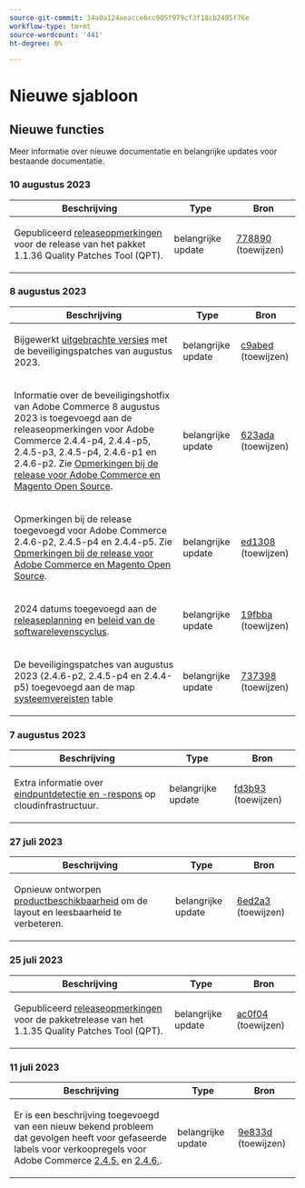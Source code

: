 ```yaml
---
source-git-commit: 34a0a124aeacce6cc905f979cf3f18cb2405f76e
workflow-type: tm+mt
source-wordcount: '441'
ht-degree: 0%

---
```

# Nieuwe sjabloon

## Nieuwe functies

Meer informatie over nieuwe documentatie en belangrijke updates voor bestaande documentatie.

### 10 augustus 2023

<table style="table-layout:auto;">
  <thead>
    <tr>
      <th>Beschrijving</th>
      <th>Type</th>
      <th>Bron</th>
    </tr>
  </thead>
  <tbody>
    <tr>
      <td><p>Gepubliceerd <a href="https://experienceleague.adobe.com/docs/commerce-operations/tools/quality-patches-tool/release-notes.html">releaseopmerkingen</a> voor de release van het pakket 1.1.36 Quality Patches Tool (QPT).</p>
</td>
      <td>belangrijke update</td>
      <td><a href="https://github.com/AdobeDocs/commerce-operations.en/commit/778890d5840669df958e84381c2aade70a492454">778890</a> (toewijzen)</td>
    </tr>
  </tbody>
</table>

### 8 augustus 2023

<table style="table-layout:auto;">
  <thead>
    <tr>
      <th>Beschrijving</th>
      <th>Type</th>
      <th>Bron</th>
    </tr>
  </thead>
  <tbody>
    <tr>
      <td><p>Bijgewerkt <a href="https://experienceleague.adobe.com/docs/commerce-operations/release/versions.html">uitgebrachte versies</a> met de beveiligingspatches van augustus 2023.</p>
</td>
      <td>belangrijke update</td>
      <td><a href="https://github.com/AdobeDocs/commerce-operations.en/commit/c9abed3c6ca156cdc19e7231f97cf2a8bd8ab100">c9abed</a> (toewijzen)</td>
    </tr>
    <tr>
      <td><p>Informatie over de beveiligingshotfix van Adobe Commerce 8 augustus 2023 is toegevoegd aan de releaseopmerkingen voor Adobe Commerce 2.4.4-p4, 2.4.4-p5, 2.4.5-p3, 2.4.5-p4, 2.4.6-p1 en 2.4.6-p2.  Zie <a href="https://experienceleague.adobe.com/docs/commerce-operations/release/notes/overview.html">Opmerkingen bij de release voor Adobe Commerce en Magento Open Source</a>.</p>
</td>
      <td>belangrijke update</td>
      <td><a href="https://github.com/AdobeDocs/commerce-operations.en/commit/623ada901bad9f766451d9c9166e82f1cee85c0d">623ada</a> (toewijzen)</td>
    </tr>
    <tr>
      <td><p>Opmerkingen bij de release toegevoegd voor Adobe Commerce 2.4.6-p2, 2.4.5-p4 en 2.4.4-p5. Zie <a href="https://experienceleague.adobe.com/docs/commerce-operations/release/notes/overview.html">Opmerkingen bij de release voor Adobe Commerce en Magento Open Source</a>.</p>
</td>
      <td>belangrijke update</td>
      <td><a href="https://github.com/AdobeDocs/commerce-operations.en/commit/ed1308771a799bcbaf71a8f82542c45d37f9c141">ed1308</a> (toewijzen)</td>
    </tr>
    <tr>
      <td><p>2024 datums toegevoegd aan de <a href="https://experienceleague.adobe.com/docs/commerce-operations/release/planning/schedule.html">releaseplanning</a> en <a href="https://experienceleague.adobe.com/docs/commerce-operations/release/planning/lifecycle-policy.html">beleid van de softwarelevenscyclus</a>.</p>
</td>
      <td>belangrijke update</td>
      <td><a href="https://github.com/AdobeDocs/commerce-operations.en/commit/19fbba535c047a8d877428afc071540d3fa12390">19fbba</a> (toewijzen)</td>
    </tr>
    <tr>
      <td><p>De beveiligingspatches van augustus 2023 (2.4.6-p2, 2.4.5-p4 en 2.4.4-p5) toegevoegd aan de map <a href="https://experienceleague.adobe.com/docs/commerce-operations/installation-guide/system-requirements.html">systeemvereisten</a> table</p>
</td>
      <td>belangrijke update</td>
      <td><a href="https://github.com/AdobeDocs/commerce-operations.en/commit/7373980a0648be5e0f7dc4a307074d934f646b24">737398</a> (toewijzen)</td>
    </tr>
  </tbody>
</table>

### 7 augustus 2023

<table style="table-layout:auto;">
  <thead>
    <tr>
      <th>Beschrijving</th>
      <th>Type</th>
      <th>Bron</th>
    </tr>
  </thead>
  <tbody>
    <tr>
      <td><p>Extra informatie over <a href="https://experienceleague.adobe.com/docs/commerce-operations/implementation-playbook/infrastructure/cloud/security.html">eindpuntdetectie en -respons</a> op cloudinfrastructuur.</p>
</td>
      <td>belangrijke update</td>
      <td><a href="https://github.com/AdobeDocs/commerce-operations.en/commit/fd3b93aaa79e84d356217b6adfe7181895e84f07">fd3b93</a> (toewijzen)</td>
    </tr>
  </tbody>
</table><!-- date_group -->

### 27 juli 2023

<table style="table-layout:auto;">
  <thead>
    <tr>
      <th>Beschrijving</th>
      <th>Type</th>
      <th>Bron</th>
    </tr>
  </thead>
  <tbody>
    <tr>
      <td><p>Opnieuw ontworpen <a href="https://experienceleague.adobe.com/docs/commerce-operations/release/product-availability.html">productbeschikbaarheid</a> om de layout en leesbaarheid te verbeteren.</p>
</td>
      <td>belangrijke update</td>
      <td><a href="https://github.com/AdobeDocs/commerce-operations.en/commit/6ed2a3e42cd0b85aae29652b8e36acbbda1b9e72">6ed2a3</a> (toewijzen)</td>
    </tr>
  </tbody>
</table>

### 25 juli 2023

<table style="table-layout:auto;">
  <thead>
    <tr>
      <th>Beschrijving</th>
      <th>Type</th>
      <th>Bron</th>
    </tr>
  </thead>
  <tbody>
    <tr>
      <td><p>Gepubliceerd <a href="https://experienceleague.adobe.com/docs/commerce-operations/tools/quality-patches-tool/release-notes.html">releaseopmerkingen</a> voor de pakketrelease van het 1.1.35 Quality Patches Tool (QPT).</p>
</td>
      <td>belangrijke update</td>
      <td><a href="https://github.com/AdobeDocs/commerce-operations.en/commit/ac0f04b7a04c5c7d3b3880b8231ffece05718558">ac0f04</a> (toewijzen)</td>
    </tr>
  </tbody>
</table>

### 11 juli 2023

<table style="table-layout:auto;">
  <thead>
    <tr>
      <th>Beschrijving</th>
      <th>Type</th>
      <th>Bron</th>
    </tr>
  </thead>
  <tbody>
    <tr>
      <td><p>Er is een beschrijving toegevoegd van een nieuw bekend probleem dat gevolgen heeft voor gefaseerde labels voor verkoopregels voor Adobe Commerce <a href="https://experienceleague.adobe.com/docs/commerce-operations/release/notes/adobe-commerce/2-4-5.html">2.4.5.</a> en <a href="https://experienceleague.adobe.com/docs/commerce-operations/release/notes/adobe-commerce/2-4-6.html">2.4.6.</a>.</p>
</td>
      <td>belangrijke update</td>
      <td><a href="https://github.com/AdobeDocs/commerce-operations.en/commit/9e833dad884fa6146bb5e6ce6dd5ebcb23208b80">9e833d</a> (toewijzen)</td>
    </tr>
  </tbody>
</table><!-- date_group --><!-- month_group --><!-- year_group -->
